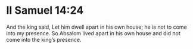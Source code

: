 # II Samuel 14:24

And the king said, Let him dwell apart in his own house; he is not to come into my presence. So Absalom lived apart in his own house and did not come into the king’s presence.
